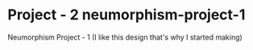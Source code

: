 # Project - 2 neumorphism-project-1
Neumorphism Project - 1 (I like this design that's why I started making)
